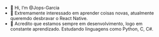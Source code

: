 - 👋 Hi, I’m @Jops-Garcia
- 👀 Extremamente interessado em aprender coisas novas, atualmente queremdo desbravar o React Native.
- 🌱 Acredito que estamos sempre em desenvolvimento, logo em constante aprendizado. Estudando linguagens como Python, C, C#.


<!---
Jops-Garcia/Jops-Garcia is a ✨ special ✨ repository because its `README.md` (this file) appears on your GitHub profile.
You can click the Preview link to take a look at your changes.
--->
